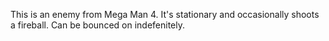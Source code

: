 This is an enemy from Mega Man 4. It's stationary and occasionally shoots a fireball. Can be bounced on indefenitely.